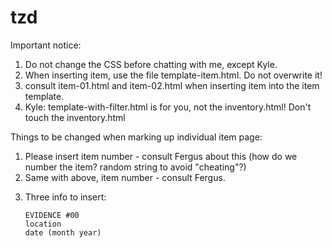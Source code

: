 tzd
===
Important notice:

1. Do not change the CSS before chatting with me, except Kyle.
2. When inserting item, use the file template-item.html. Do not overwrite it!
3. consult item-01.html and item-02.html when inserting item into the item template.
4. Kyle: template-with-filter.html is for you, not the inventory.html! Don't touch the inventory.html

Things to be changed when marking up individual item page:
1.	<title>Evidence #00</title>
	Please insert item number - consult Fergus about this (how do we number the item? random string to avoid "cheating"?)

2.	<meta name="description" content="Trinity Zombie Dublin - Evidence #00"/>
	Same with above, item number - consult Fergus.
	
3.	Three info to insert:
	<!-- beginning of the item part in template -->
		EVIDENCE #00
		location
		date (month year)
	<!-- end of the item part in template-->
